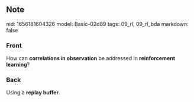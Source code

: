 ## Note
nid: 1656181604326
model: Basic-02d89
tags: 09_rl, 09_rl_bda
markdown: false

### Front
How can <b>correlations in observation</b> be addressed in
<b>reinforcement learning</b>?

### Back
Using a <b>replay buffer</b>.
